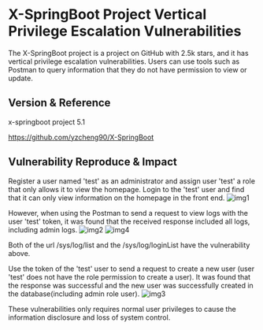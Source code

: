 # X-SpringBoot Project Vertical Privilege Escalation Vulnerabilities

The X-SpringBoot project is a project on GitHub with 2.5k stars, and it has vertical privilege escalation vulnerabilities. Users can use tools such as Postman to query information that they do not have permission to view or update.

## Version & Reference

x-springboot project 5.1

https://github.com/yzcheng90/X-SpringBoot

## Vulnerability Reproduce & Impact

Register a user named 'test' as an administrator and assign user 'test' a role that only allows it to view the homepage. Login to the 'test' user and find that it can only view information on the homepage in the front end.
![img1](/img/img1.png)

However, when using the Postman to send a request to view logs with the user 'test' token, it was found that the received response included all logs, including admin logs.
![img2](/img/img2.png)
![img4](/img/img4.png)

Both of the url /sys/log/list and the /sys/log/loginList have the vulnerability above.

Use the token of the 'test' user to send a request to create a new user (user 'test' does not have the role permission to create a user). It was found that the response was successful and the new user was successfully created in the database(including admin role user).
![img3](/img/img3.png)

These vulnerabilities only requires normal user privileges to cause the information disclosure and loss of system control.